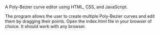 A Poly-Bezier curve editor using HTML, CSS, and JavaScript.

The program allows the user to create multiple Poly-Bezier curves and edit them by dragging their points. Open the index.html file in your browser of choice. It should work with any browser.
